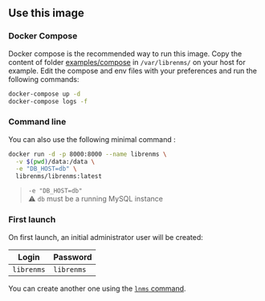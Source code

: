 ## Use this image

### Docker Compose

Docker compose is the recommended way to run this image. Copy the content of folder [examples/compose](../examples/compose) in `/var/librenms/` on your host for example. Edit the compose and env files with your preferences and run the following commands:

```bash
docker-compose up -d
docker-compose logs -f
```

### Command line

You can also use the following minimal command :

```bash
docker run -d -p 8000:8000 --name librenms \
  -v $(pwd)/data:/data \
  -e "DB_HOST=db" \
  librenms/librenms:latest
```

> `-e "DB_HOST=db"`<br />
> :warning: `db` must be a running MySQL instance

### First launch

On first launch, an initial administrator user will be created:

| Login      | Password   |
|------------|------------|
| `librenms` | `librenms` |

You can create another one using the [`lnms` command](notes/lnms-command.md).
